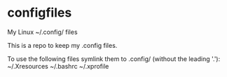 # configfiles
My Linux ~/.config/ files

This is a repo to keep my .config files.

To use the following files symlink them to .config/ (without the leading '.'):
    ~/.Xresources
    ~/.bashrc
    ~/.xprofile
